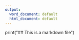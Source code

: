 ```yaml
---
output:
  word_document: default
  html_document: default
---
```

print("## This is a markdown file")